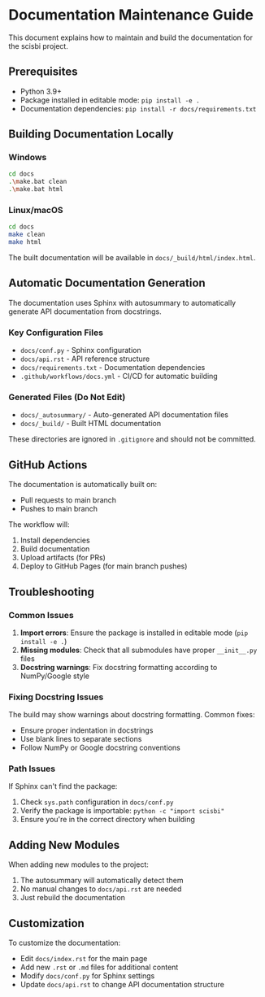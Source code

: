 # Documentation Maintenance Guide

This document explains how to maintain and build the documentation for the scisbi project.

## Prerequisites

- Python 3.9+
- Package installed in editable mode: `pip install -e .`
- Documentation dependencies: `pip install -r docs/requirements.txt`

## Building Documentation Locally

### Windows
```bash
cd docs
.\make.bat clean
.\make.bat html
```

### Linux/macOS
```bash
cd docs
make clean
make html
```

The built documentation will be available in `docs/_build/html/index.html`.

## Automatic Documentation Generation

The documentation uses Sphinx with autosummary to automatically generate API documentation from docstrings.

### Key Configuration Files

- `docs/conf.py` - Sphinx configuration
- `docs/api.rst` - API reference structure
- `docs/requirements.txt` - Documentation dependencies
- `.github/workflows/docs.yml` - CI/CD for automatic building

### Generated Files (Do Not Edit)

- `docs/_autosummary/` - Auto-generated API documentation files
- `docs/_build/` - Built HTML documentation

These directories are ignored in `.gitignore` and should not be committed.

## GitHub Actions

The documentation is automatically built on:
- Pull requests to main branch
- Pushes to main branch

The workflow will:
1. Install dependencies
2. Build documentation
3. Upload artifacts (for PRs)
4. Deploy to GitHub Pages (for main branch pushes)

## Troubleshooting

### Common Issues

1. **Import errors**: Ensure the package is installed in editable mode (`pip install -e .`)
2. **Missing modules**: Check that all submodules have proper `__init__.py` files
3. **Docstring warnings**: Fix docstring formatting according to NumPy/Google style

### Fixing Docstring Issues

The build may show warnings about docstring formatting. Common fixes:
- Ensure proper indentation in docstrings
- Use blank lines to separate sections
- Follow NumPy or Google docstring conventions

### Path Issues

If Sphinx can't find the package:
1. Check `sys.path` configuration in `docs/conf.py`
2. Verify the package is importable: `python -c "import scisbi"`
3. Ensure you're in the correct directory when building

## Adding New Modules

When adding new modules to the project:
1. The autosummary will automatically detect them
2. No manual changes to `docs/api.rst` are needed
3. Just rebuild the documentation

## Customization

To customize the documentation:
- Edit `docs/index.rst` for the main page
- Add new `.rst` or `.md` files for additional content
- Modify `docs/conf.py` for Sphinx settings
- Update `docs/api.rst` to change API documentation structure
